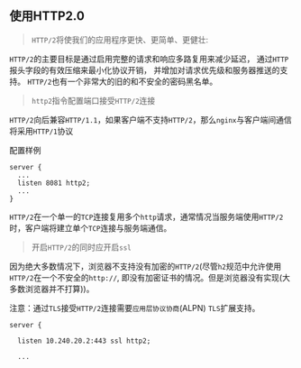 ## 使用HTTP2.0

> `HTTP/2`将使我们的应用程序更快、更简单、更健壮:

`HTTP/2`的主要目标是通过启用完整的请求和响应多路复用来减少延迟，
通过`HTTP`报头字段的有效压缩来最小化协议开销，
并增加对请求优先级和服务器推送的支持。
`HTTP/2`也有一个非常大的旧的和不安全的密码黑名单。

> `http2`指令配置端口接受`HTTP/2`连接

`HTTP/2`向后兼容`HTTP/1.1`，如果客户端不支持`HTTP/2`，那么`nginx`与客户端间通信将采用`HTTP/1`协议

配置样例

```nginx configuration
server {
  ...
  listen 8081 http2;
  ...
}
```

`HTTP/2`在一个单一的`TCP`连接复用多个`http`请求，通常情况当服务端使用`HTTP/2`时，客户端将建立单个`TCP`连接与服务端通信。

> 开启`HTTP/2`的同时应开启`ssl`

因为绝大多数情况下，浏览器不支持没有加密的`HTTP/2`(尽管`h2`规范中允许使用`HTTP/2`在一个不安全的`http://`, 
即没有加密证书的情况。但是浏览器没有实现(大多数浏览器并不打算))。

注意：通过`TLS`接受`HTTP/2`连接需要`应用层协议协商`(ALPN) `TLS`扩展支持。

```nginx configuration
server {

  listen 10.240.20.2:443 ssl http2;

  ...
```